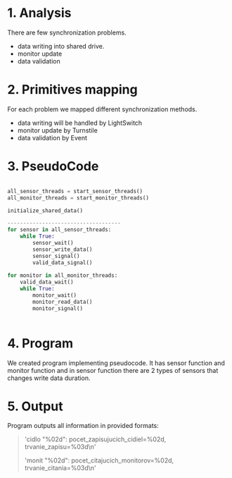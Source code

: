 # 1. Analysis

There are few synchronization problems. 

- data writing into shared drive. 
- monitor update
- data validation

# 2. Primitives mapping

For each problem we mapped different synchronization methods.

- data writing will be handled by LightSwitch
- monitor update by Turnstile
- data validation by Event

# 3. PseudoCode

``` python

all_sensor_threads = start_sensor_threads()
all_monitor_threads = start_monitor_threads()

initialize_shared_data()

------------------------------------
for sensor in all_sensor_threads:
    while True:
        sensor_wait()
        sensor_write_data()
        sensor_signal()
        valid_data_signal()
        
for monitor in all_monitor_threads:
    valid_data_wait()
    while True: 
        monitor_wait()
        monitor_read_data()
        monitor_signal()      
   
```   

# 4. Program

We created program implementing pseudocode. 
It has sensor function and monitor function and in sensor function there are 2 types of sensors that changes
write data duration.

# 5. Output

Program outputs all information in provided formats:

> 'cidlo "%02d": pocet_zapisujucich_cidiel=%02d, trvanie_zapisu=%03d\n'
> 
> 'monit "%02d": pocet_citajucich_monitorov=%02d, trvanie_citania=%03d\n'